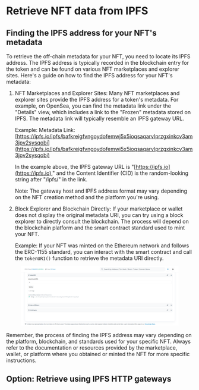 # Retrieve NFT data from IPFS

## Finding the IPFS address for your NFT's metadata

To retrieve the off-chain metadata for your NFT, you need to locate its IPFS address. The IPFS address is typically recorded in the blockchain entry for the token and can be found on various NFT marketplaces and explorer sites. Here's a guide on how to find the IPFS address for your NFT's metadata:

1.  NFT Marketplaces and Explorer Sites: Many NFT marketplaces and explorer sites provide the IPFS address for a token's metadata. For example, on OpenSea, you can find the metadata link under the "Details" view, which includes a link to the "Frozen" metadata stored on IPFS. The metadata link will typically resemble an IPFS gateway URL.

    Example: Metadata Link: [https://ipfs.io/ipfs/bafkreigfvngoydofemwj5x5ioqsaqarvlprzgxinkcv3am3jpv2sysqobi](https://ipfs.io/ipfs/bafkreigfvngoydofemwj5x5ioqsaqarvlprzgxinkcv3am3jpv2sysqobi)

    In the example above, the IPFS gateway URL is "[https://ipfs.io](https://ipfs.io)," and the Content Identifier (CID) is the random-looking string after "/ipfs/" in the link.

    Note: The gateway host and IPFS address format may vary depending on the NFT creation method and the platform you're using.
2.  Block Explorer and Blockchain Directly: If your marketplace or wallet does not display the original metadata URI, you can try using a block explorer to directly consult the blockchain. The process will depend on the blockchain platform and the smart contract standard used to mint your NFT.

    Example: If your NFT was minted on the Ethereum network and follows the ERC-1155 standard, you can interact with the smart contract and call the `tokenURI()` function to retrieve the metadata URI directly.

<figure><img src="../.gitbook/assets/Neko-NEKO-Token-Tracker-Etherscan.png" alt=""><figcaption></figcaption></figure>

Remember, the process of finding the IPFS address may vary depending on the platform, blockchain, and standards used for your specific NFT. Always refer to the documentation or resources provided by the marketplace, wallet, or platform where you obtained or minted the NFT for more specific instructions.

## Option: Retrieve using IPFS HTTP gateways

